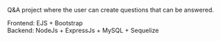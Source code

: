 Q&A project where the user can create questions that can be answered.

Frontend: EJS + Bootstrap </br>
Backend: NodeJs + ExpressJs + MySQL + Sequelize
